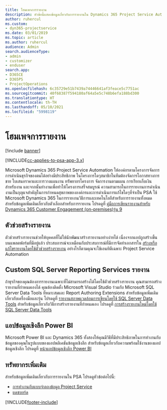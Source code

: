 ```yaml
---
title: โฮมเพจการรายงาน
description: หัวข้อนี้แสดงข้อมูลเกี่ยวกับการรายงานใน Dynamics 365 Project Service Automation
author: ruhercul
ms.custom:
- dyn365-projectservice
ms.date: 03/01/2019
ms.topic: article
ms.author: ruhercul
audience: Admin
search.audienceType:
- admin
- customizer
- enduser
search.app:
- D365CE
- D365PS
- ProjectOperations
ms.openlocfilehash: 6c35729e51b7439a74446641af3feace5c7751ac
ms.sourcegitcommit: 40f68387f594180af64a5e5c748b6efa188bd300
ms.translationtype: HT
ms.contentlocale: th-TH
ms.lasthandoff: 05/10/2021
ms.locfileid: "5998119"
---
```

# <a name="reporting-home-page"></a>โฮมเพจการรายงาน

[!include [banner](../includes/psa-now-project-operations.md)]

[!INCLUDE[cc-applies-to-psa-app-3.x](../includes/cc-applies-to-psa-app-3x.md)]

Microsoft Dynamics 365 Project Service Automation ให้องค์กรตามโครงการจัดการการดำเนินธุรกิจของตนได้อย่างมีประสิทธิภาพ ในโครงการใดๆสมาชิกในทีมต้องจัดการโอกาสทางการขาย ใบเสนอราคาและการวางแผนงาน ทรัพยากรโครงการ จัดการงานตามแผน การเรียกเก็บเงินสำหรับงาน และจากนั้นทำงานเพื่อทำให้โครงการเสร็จสมบูรณ์ ความสามารถในการรายงานการดำเนินงานเป็นกุญแจสำคัญในการกำหนดสุขภาพขององค์กรและการดำเนินการแก้ไขใดๆที่จำเป็น PSA ใช้ Microsoft Dynamics 365 ในการรายงานวิธีการและเทคโนโลยีสำหรับการรายงานทั้งหมด สำหรับข้อมูลเพิ่มเติมเกี่ยวกับตัวเลือกสำหรับการรายงาน โปรดดูที่ [คู่มือการเขียนรายงานสำหรับ Dynamics 365 Customer Engagement (on-premises)รุ่น 9](/dynamics365/customerengagement/on-premises/analytics/reporting-analytics-with-dynamics-365)

## <a name="report-wizard"></a>ตัวช่วยสร้างรายงาน

ตัวช่วยสร้างรายงานช่วยให้บุคคลที่ไม่ใช่นักพัฒนาสร้างรายงานอย่างง่ายได้ เนื่องจากแอปถูกสร้างขึ้นบนแพลตฟอร์มที่มีอยู่แล้ว ประสบการณ์จะเหมือนกับประสบการณ์ที่มีการจัดทำเอกสารใน [สร้างหรือแก้ไขรายงานโดยใช้ตัวช่วยสร้างรายงาน](/dynamics365/customerengagement/on-premises/basics/create-edit-copy-report-wizard) อย่างไรก็ตามคุณจะใช้เอนทิตีเฉพาะ Project Service Automation

## <a name="custom-sql-server-reporting-services-reports"></a>Custom SQL Server Reporting Services รายงาน

ถ้าธุรกิจของคุณต้องการรายงานเฉพาะที่ไม่สามารถสร้างได้โดยใช้ตัวช่วยสร้างรายงาน คุณสามารถสร้างรายงานที่กำหนดเองได้ คุณต้องติดตั้ง Microsoft Visual Studio ร่วมกับ Microsoft SQL Server Data Tools ที่หมาะสมและ Report Authoring Extensions สำหรับข้อมูลเพิ่มเติมเกี่ยวกับเครื่องมือและรุ่น โปรดดูที่ [รายงานสภาพแวดล้อมการเขียนโดยใช้ SQL Server Data Tools](/dynamics365/customerengagement/on-premises/analytics/report-writing-environment-using-sql-server-data-tools) สำหรับข้อมูลเกี่ยวกับวิธีการสร้างรายงานที่กำหนดเอง โปรดดูที่ [การสร้างรายงานใหม่โดยใช้ SQL Server Data Tools](/dynamics365/customerengagement/on-premises/analytics/create-a-new-report-using-sql-server-data-tools)

## <a name="power-bi-insights-apps"></a>แอปข้อมูลเชิงลึก Power BI

Microsoft Power BI และ Dynamics 365 ทั้งสองให้คุณมีวิธีที่มีประสิทธิภาพในการทำงานกับข้อมูลของคุณในรูปแบบของแอปพลิเคชันข้อมูลเชิงลึก สำหรับข้อมูลเกี่ยวกับความพร้อมใช้งานของแอปข้อมูลเชิงลึก โปรดดูที่ [หน้าแอปข้อมูลเชิงลึก Power BI](https://powerbi.microsoft.com/power-bi-insights-apps/)


## <a name="additional-resources"></a>ทรัพยากรเพิ่มเติม
สำหรับข้อมูลเพิ่มเติมเกี่ยวกับการรายงานใน PSA โปรดดูหัวข้อต่อไปนี้:

- [การทำงานกับแบบจำลองข้อมูล Project Service](reports-working-project-service-data-model.md)
- [แดชบอร์ด](reports-dashboards.md)



[!INCLUDE[footer-include](../includes/footer-banner.md)]